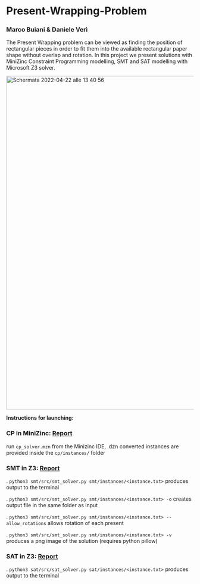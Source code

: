 # Present-Wrapping-Problem
### Marco Buiani & Daniele Verì
The Present Wrapping problem can be viewed as finding the position of rectangular pieces in order to fit them into the available rectangular paper shape without overlap and rotation.
In this project we present solutions with MiniZinc Constraint Programming modelling, SMT and SAT modelling with Microsoft Z3 solver.  

<img width="896" alt="Schermata 2022-04-22 alle 13 40 56" src="https://user-images.githubusercontent.com/38630200/164708216-c56a7ca2-bb68-4336-869b-8001ca1ccfbc.png">

**Instructions for launching:**

### CP in MiniZinc:  [Report](cp/report.pdf)

run `cp_solver.mzn` from the Minizinc IDE,
.dzn converted instances are provided inside the `cp/instances/` folder

### SMT in Z3:  [Report](smt/report.pdf)
. `python3 smt/src/smt_solver.py smt/instances/<instance.txt>` produces output to the terminal

. `python3 smt/src/smt_solver.py smt/instances/<instance.txt> -o` creates output file in the same folder as input

. `python3 smt/src/smt_solver.py smt/instances/<instance.txt> --allow_rotations` allows rotation of each present

. `python3 smt/src/smt_solver.py smt/instances/<instance.txt> -v` produces a png image of the solution (requires python pillow)


### SAT in Z3:  [Report](sat/report.pdf)
. `python3 sat/src/sat_solver.py sat/instances/<instance.txt>` produces output to the terminal
